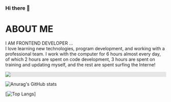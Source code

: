 ### Hi there 👋

<!--
**amirghaderian/amirghaderian** is a ✨ _special_ ✨ repository because its `README.md` (this file) appears on your GitHub profile.

Here are some ideas to get you started:

- 🔭 I’m currently working on ...
- 🌱 I’m currently learning ...
- 👯 I’m looking to collaborate on ...
- 🤔 I’m looking for help with ...
- 💬 Ask me about ...
- 📫 How to reach me: ...
- 😄 Pronouns: ...
- ⚡ Fun fact: ...
-->

# ABOUT ME
I AM FRONTEND DEVELOPER ...  <br> 
I love learning new technologies, program development, and working with a professional team.
I work with the computer for 6 hours almost every day, of which 2 hours are spent on code development, 3 hours are spent on training and updating myself, and the rest are spent surfing the Interne!

<img style="display: block;-webkit-user-select: none;margin: auto;background-color: hsl(0, 0%, 90%);" src="https://camo.githubusercontent.com/182ebdc0e06f1d7d76a3ec044a3f77844b7b305c2056cc746274cba9e7c83386/68747470733a2f2f697266616e74617269712e636f6d2f696d616765732f62616e6e65722e676966">

![Anurag's GitHub stats](https://github-readme-stats.vercel.app/api?username=amirghaderian&theme=gruvbox&show_icons=true)

[![Top Langs](https://github-readme-stats.vercel.app/api/top-langs/?username=amirghaderian&layout=compact)]
